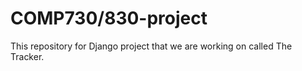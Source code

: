 # COMP730/830-project
This repository for Django project that we are working on called The Tracker.
